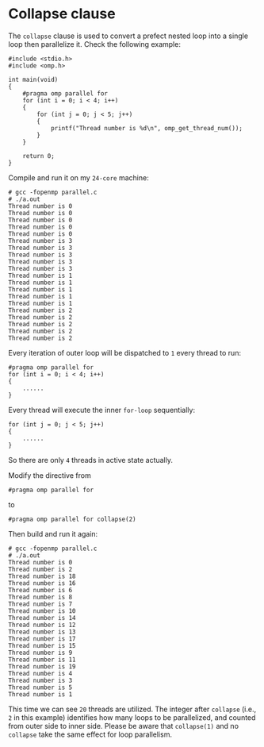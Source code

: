 # Collapse clause

The `collapse` clause is used to convert a prefect nested loop into a single loop then parallelize it. Check the following example:  

	#include <stdio.h>
	#include <omp.h>
		
	int main(void)
	{	
		#pragma omp parallel for
		for (int i = 0; i < 4; i++)
		{
			for (int j = 0; j < 5; j++)
			{
				printf("Thread number is %d\n", omp_get_thread_num());
			}
		}
		
		return 0;
	}  
Compile and run it on my `24-core` machine:  

	# gcc -fopenmp parallel.c
	# ./a.out
	Thread number is 0
	Thread number is 0
	Thread number is 0
	Thread number is 0
	Thread number is 0
	Thread number is 3
	Thread number is 3
	Thread number is 3
	Thread number is 3
	Thread number is 3
	Thread number is 1
	Thread number is 1
	Thread number is 1
	Thread number is 1
	Thread number is 1
	Thread number is 2
	Thread number is 2
	Thread number is 2
	Thread number is 2
	Thread number is 2
Every iteration of outer loop will be dispatched to `1` every thread to run:  

	#pragma omp parallel for
	for (int i = 0; i < 4; i++)
	{
		......
	}

Every thread will execute the inner `for-loop` sequentially:  

	for (int j = 0; j < 5; j++)
	{
		......
	}
So there are only `4` threads in active state actually.  

Modify the directive from  

	#pragma omp parallel for
to  

	#pragma omp parallel for collapse(2)
Then build and run it again:  

	# gcc -fopenmp parallel.c
	# ./a.out
	Thread number is 0
	Thread number is 2
	Thread number is 18
	Thread number is 16
	Thread number is 6
	Thread number is 8
	Thread number is 7
	Thread number is 10
	Thread number is 14
	Thread number is 12
	Thread number is 13
	Thread number is 17
	Thread number is 15
	Thread number is 9
	Thread number is 11
	Thread number is 19
	Thread number is 4
	Thread number is 3
	Thread number is 5
	Thread number is 1
This time we can see `20` threads are utilized. The integer after `collapse` (i.e., `2` in this example) identifies how many loops to be parallelized, and counted from outer side to inner side. Please be aware that `collapse(1)` and no `collapse` take the same effect for loop parallelism.